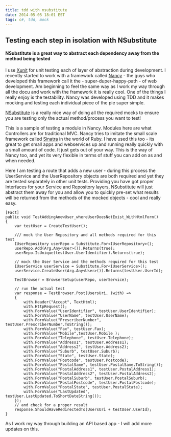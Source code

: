 ```yaml
---
title: tdd with nsubstitute
date: 2014-05-05 18:01 EST
tags: c#, tdd, mock
---
```


## Testing each step in isolation with NSubstitute

#### NSubstitute is a great way to abstract each dependency away from the method being tested

I use [Xunit](https://github.com/xunit/xunit) for unit testing each of layer of abstraction during development. I recently started
to work with a framework called [Nancy](http://nancyfx.org/) - the guys who developed this framework call it the - super-duper-happy-path - of web development. Am beginning to feel the same way as I work my way through all the docu and work with the framework it is really cool. One of the things I really enjoy is the testability. Nancy was developed using TDD and it makes
mocking and testing each individual piece of the pie super simple.

[NSubstitute](http://nsubstitute.github.io/) is a really nice way of doing all the required mocks to ensure you are testing only the actual method/process you want to test!

This is a sample of testing a module in Nancy. Modules here are what Controllers are for traditional MVC. Nancy tries to imitate the
small scale framework called [Sinatra](http://www.sinatrarb.com/) in the world of Ruby. I have used this too - its great to get
small apps and webservices up and running really quickly with a small amount of code. It just gets out of your way. This is the
way of Nancy too, and yet its very flexible in terms of stuff you can add on as and when needed.

Here I am testing a route that adds a new user - during this process the UserService and the UserRepository objects are both required
and yet they are tested separately in other unit tests. Providing you have got proper Interfaces for your Service and Repository layers, NSubstitute will just abstract them away for you and allow you to quickly pre-set what results will be returned from the methods of the mocked objects - cool and really easy.

	[Fact]
    public void TestAddingAnewUser_whereUserDoesNotExist_WithHtmlForm() 
    {
        var testUser = CreateTestUser();
		
		/// mock the User Repository and all methods required for this test
        IUserRepository userRepo = Substitute.For<IUserRepository>();
        userRepo.Add(Arg.Any<User>()).Returns(true);
        userRepo.IsUnique(testUser.UserIdentifier).Returns(true);			
		
		// mock the User Service and the methods required for this test
        IUserService userService = Substitute.For<IUserService>();
        userService.CreateUser(Arg.Any<User>()).Returns(testUser.UserId);
        
        TestBrowser = BrowserSetup(userRepo, userService);
		
        // run the actual test
        var response = TestBrowser.Post(UsersUri, (with) =>
        {
            with.Header("Accept", TextHtml);
            with.HttpRequest();
            with.FormValue("UserIdentifier", testUser.UserIdentifier);
            with.FormValue("UserName", testUser.UserName);
            with.FormValue("PrescriberNumber", testUser.PrescriberNumber.ToString());
            with.FormValue("Fax", testUser.Fax);
            with.FormValue("Mobile",testUser.Mobile );
            with.FormValue("Telephone", testUser.Telephone);
            with.FormValue("Address1", testUser.Address1);
            with.FormValue("Address2", testUser.Address2);
            with.FormValue("Suburb", testUser.Suburb);
            with.FormValue("State", testUser.State);
            with.FormValue("Postcode", testUser.Postcode);
            with.FormValue("PostalSame", testUser.PostalSame.ToString());
            with.FormValue("PostalAddress1", testUser.PostalAddress1);
            with.FormValue("PostalAddress2", testUser.PostalAddress2);
            with.FormValue("PostalSuburb", testUser.PostalSuburb);
            with.FormValue("PostalPostcode", testUser.PostalPostcode);
            with.FormValue("PostalState", testUser.PostalState);
            with.FormValue("LastUpdated", testUser.LastUpdated.ToShortDateString());
        });
        // and check for a proper result
        response.ShouldHaveRedirectedTo(UsersUri + testUser.UserId);
    }

As I work my way through building an API based app - I will add more updates on this.
